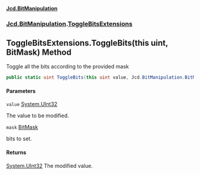 #### [Jcd.BitManipulation](index.md 'index')
### [Jcd.BitManipulation](Jcd.BitManipulation.md 'Jcd.BitManipulation').[ToggleBitsExtensions](Jcd.BitManipulation.ToggleBitsExtensions.md 'Jcd.BitManipulation.ToggleBitsExtensions')

## ToggleBitsExtensions.ToggleBits(this uint, BitMask) Method

Toggle all the bits according to the provided mask

```csharp
public static uint ToggleBits(this uint value, Jcd.BitManipulation.BitMask mask);
```
#### Parameters

<a name='Jcd.BitManipulation.ToggleBitsExtensions.ToggleBits(thisuint,Jcd.BitManipulation.BitMask).value'></a>

`value` [System.UInt32](https://docs.microsoft.com/en-us/dotnet/api/System.UInt32 'System.UInt32')

The value to be modified.

<a name='Jcd.BitManipulation.ToggleBitsExtensions.ToggleBits(thisuint,Jcd.BitManipulation.BitMask).mask'></a>

`mask` [BitMask](Jcd.BitManipulation.BitMask.md 'Jcd.BitManipulation.BitMask')

bits to set.

#### Returns
[System.UInt32](https://docs.microsoft.com/en-us/dotnet/api/System.UInt32 'System.UInt32')
The modified value.